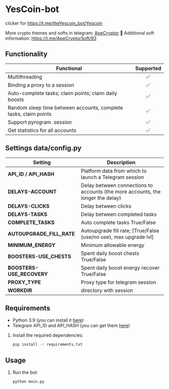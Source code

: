 # YesCoin-bot
clicker for https://t.me/theYescoin_bot/Yescoin

More crypto themes and softs in telegram: [ApeCryptor](https://t.me/+_xCNXumUNWJkYjAy "ApeCryptor") 🦧
Additional soft information: https://t.me/ApeCryptorSoft/93

## Functionality
| Functional                                                       | Supported |
|------------------------------------------------------------------|:---------:|
| Multithreading                                                   |     ✅     |
| Binding a proxy to a session                                     |     ✅     |
| Auto-complete tasks; claim points; claim daily boosts            |     ✅     |
| Random sleep time between accounts, complete tasks, claim points |     ✅     |
| Support pyrogram .session                                        |     ✅     |
| Get statistics for all accounts                                  |     ✅     |

## Settings data/config.py
| Setting                      | Description                                                                                    |
|------------------------------|------------------------------------------------------------------------------------------------|
| **API_ID / API_HASH**        | Platform data from which to launch a Telegram session                                          |
| **DELAYS-ACCOUNT**           | Delay between connections to accounts (the more accounts, the longer the delay)                |
| **DELAYS-CLICKS**            | Delay between clicks                                                                           |
| **DELAYS-TASKS**             | Delay between completed tasks                                                                  |
| **COMPLETE_TASKS**           | Auto complete tasks True/False                                                                 |
| **AUTOUPGRADE_FILL_RATE**    | Autoupgrade fill rate; [True/False (use/no use), max upgrade lvl]                              |
| **MINIMUM_ENERGY**           | Minimum allowable energy                                                                       |
| **BOOSTERS-USE_CHESTS**      | Spent daily boost chests True/False                                                            |
| **BOOSTERS-USE_RECOVERY**    | Spent daily boost energy recover True/False                                                    |
| **PROXY_TYPE**               | Proxy type for telegram session                                                                |
| **WORKDIR**                  | directory with session                                                                         |

## Requirements
- Python 3.9 (you can install it [here](https://www.python.org/downloads/release/python-390/)) 
- Telegram API_ID and API_HASH (you can get them [here](https://my.telegram.org/auth))

1. Install the required dependencies:
   ```bash
   pip install -r requirements.txt
   ```
   
## Usage
1. Run the bot:
   ```bash
   python main.py
   ```
